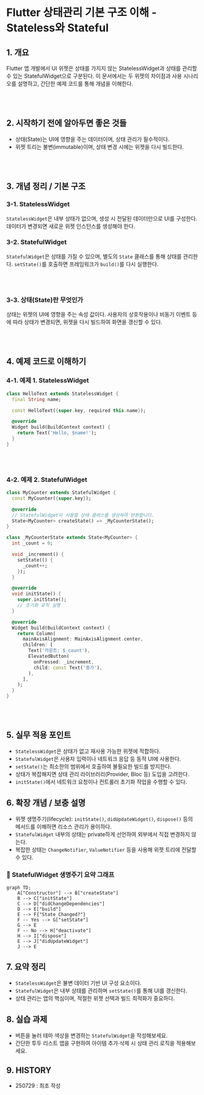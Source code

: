 # Flutter 상태관리 기본 구조 이해 - Stateless와 Stateful


## 1. 개요


Flutter 앱 개발에서 UI 위젯은 상태를 가지지 않는 StatelessWidget과 상태를 관리할 수 있는 StatefulWidget으로 구분된다. 이 문서에서는 두 위젯의 차이점과 사용 시나리오를 설명하고, 간단한 예제 코드를 통해 개념을 이해한다.

<br><br>

## 2. 시작하기 전에 알아두면 좋은 것들

- 상태(State)는 UI에 영향을 주는 데이터이며, 상태 관리가 필수적이다.
- 위젯 트리는 불변(immutable)이며, 상태 변경 시에는 위젯을 다시 빌드한다.


<br><br>

## 3. 개념 정리 / 기본 구조

### 3-1. StatelessWidget

`StatelessWidget`은 내부 상태가 없으며, 생성 시 전달된 데이터만으로 UI를 구성한다. 데이터가 변경되면 새로운 위젯 인스턴스를 생성해야 한다.


### 3-2. StatefulWidget


`StatefulWidget`은 상태를 가질 수 있으며, 별도의 `State` 클래스를 통해 상태를 관리한다. `setState()`를 호출하면 프레임워크가 `build()`를 다시 실행한다.


<br><br>

### 3-3. 상태(State)란 무엇인가

상태는 위젯의 UI에 영향을 주는 속성 값이다. 사용자의 상호작용이나 비동기 이벤트 등에 따라 상태가 변경되면, 위젯을 다시 빌드하여 화면을 갱신할 수 있다.


<br><br>

## 4. 예제 코드로 이해하기


### 4-1. 예제 1. StatelessWidget


```dart
class HelloText extends StatelessWidget {
  final String name;

  const HelloText({super.key, required this.name});

  @override
  Widget build(BuildContext context) {
    return Text('Hello, $name!');
  }
}
```


<br><br>

### 4-2. 예제 2. StatefulWidget


```dart
class MyCounter extends StatefulWidget {
  const MyCounter({super.key});

  @override
  // StatefulWidget이 사용할 상태 클래스를 생성하여 반환합니다.
  State<MyCounter> createState() => _MyCounterState();
}

class _MyCounterState extends State<MyCounter> {
  int _count = 0;

  void _increment() {
    setState(() {
      _count++;
    });
  }

  @override
  void initState() {
    super.initState();
    // 초기화 로직 실행
  }

  @override
  Widget build(BuildContext context) {
    return Column(
      mainAxisAlignment: MainAxisAlignment.center,
      children: [
        Text('카운트: $_count'),
        ElevatedButton(
          onPressed: _increment,
          child: const Text('증가'),
        ),
      ],
    );
  }
}
```


<br><br>

## 5. 실무 적용 포인트


- `StatelessWidget`은 상태가 없고 재사용 가능한 위젯에 적합하다.
- `StatefulWidget`은 사용자 입력이나 네트워크 응답 등 동적 UI에 사용한다.
- `setState()`는 최소한의 범위에서 호출하여 불필요한 빌드를 방지한다.
- 상태가 복잡해지면 상태 관리 라이브러리(Provider, Bloc 등) 도입을 고려한다.
- `initState()`에서 네트워크 요청이나 컨트롤러 초기화 작업을 수행할 수 있다.


## 6. 확장 개념 / 보충 설명


- 위젯 생명주기(lifecycle): `initState()`, `didUpdateWidget()`, `dispose()` 등의 메서드를 이해하면 리소스 관리가 용이하다.
- `StatefulWidget` 내부의 상태는 private하게 선언하여 외부에서 직접 변경하지 않는다.
- 복잡한 상태는 `ChangeNotifier`, `ValueNotifier` 등을 사용해 위젯 트리에 전달할 수 있다.


### 🔄 StatefulWidget 생명주기 요약 그래프

```mermaid
graph TD;
    A["Constructor"] --> B["createState"]
    B --> C["initState"]
    C --> D["didChangeDependencies"]
    D --> E["build"]
    E --> F{"State Changed?"}
    F -- Yes --> G["setState"]
    G --> E
    F -- No --> H["deactivate"]
    H --> I["dispose"]
    E --> J["didUpdateWidget"]
    J --> E
```



## 7. 요약 정리


- `StatelessWidget`은 불변 데이터 기반 UI 구성 요소이다.
- `StatefulWidget`은 내부 상태를 관리하며 `setState()`를 통해 UI를 갱신한다.
- 상태 관리는 앱의 핵심이며, 적절한 위젯 선택과 빌드 최적화가 중요하다.


## 8. 실습 과제


- 버튼을 눌러 테마 색상을 변경하는 `StatefulWidget`을 작성해보세요.
- 간단한 투두 리스트 앱을 구현하여 아이템 추가·삭제 시 상태 관리 로직을 적용해보세요.


## 9. HISTORY


- 250729 : 최초 작성
